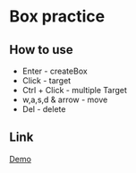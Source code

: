# Box practice

## How to use
* Enter - createBox
* Click - target
* Ctrl + Click - multiple Target
* w,a,s,d & arrow - move
* Del - delete

## Link
[Demo](https://yunojang.github.io/Box/)

